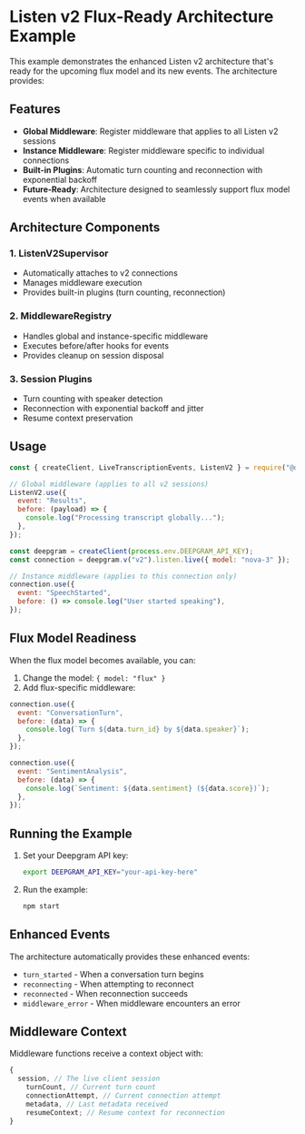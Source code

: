 # Listen v2 Flux-Ready Architecture Example

This example demonstrates the enhanced Listen v2 architecture that's ready for the upcoming flux model and its new events. The architecture provides:

## Features

- **Global Middleware**: Register middleware that applies to all Listen v2 sessions
- **Instance Middleware**: Register middleware specific to individual connections
- **Built-in Plugins**: Automatic turn counting and reconnection with exponential backoff
- **Future-Ready**: Architecture designed to seamlessly support flux model events when available

## Architecture Components

### 1. ListenV2Supervisor

- Automatically attaches to v2 connections
- Manages middleware execution
- Provides built-in plugins (turn counting, reconnection)

### 2. MiddlewareRegistry

- Handles global and instance-specific middleware
- Executes before/after hooks for events
- Provides cleanup on session disposal

### 3. Session Plugins

- Turn counting with speaker detection
- Reconnection with exponential backoff and jitter
- Resume context preservation

## Usage

```javascript
const { createClient, LiveTranscriptionEvents, ListenV2 } = require("@deepgram/sdk");

// Global middleware (applies to all v2 sessions)
ListenV2.use({
  event: "Results",
  before: (payload) => {
    console.log("Processing transcript globally...");
  },
});

const deepgram = createClient(process.env.DEEPGRAM_API_KEY);
const connection = deepgram.v("v2").listen.live({ model: "nova-3" });

// Instance middleware (applies to this connection only)
connection.use({
  event: "SpeechStarted",
  before: () => console.log("User started speaking"),
});
```

## Flux Model Readiness

When the flux model becomes available, you can:

1. Change the model: `{ model: "flux" }`
2. Add flux-specific middleware:

```javascript
connection.use({
  event: "ConversationTurn",
  before: (data) => {
    console.log(`Turn ${data.turn_id} by ${data.speaker}`);
  },
});

connection.use({
  event: "SentimentAnalysis",
  before: (data) => {
    console.log(`Sentiment: ${data.sentiment} (${data.score})`);
  },
});
```

## Running the Example

1. Set your Deepgram API key:

   ```bash
   export DEEPGRAM_API_KEY="your-api-key-here"
   ```

2. Run the example:
   ```bash
   npm start
   ```

## Enhanced Events

The architecture automatically provides these enhanced events:

- `turn_started` - When a conversation turn begins
- `reconnecting` - When attempting to reconnect
- `reconnected` - When reconnection succeeds
- `middleware_error` - When middleware encounters an error

## Middleware Context

Middleware functions receive a context object with:

```javascript
{
  session, // The live client session
    turnCount, // Current turn count
    connectionAttempt, // Current connection attempt
    metadata, // Last metadata received
    resumeContext; // Resume context for reconnection
}
```

